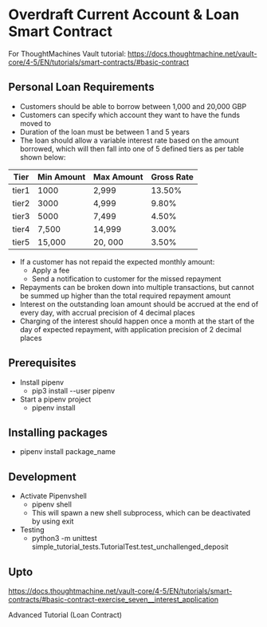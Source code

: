 # Overdraft Current Account & Loan Smart Contract

For ThoughtMachines Vault tutorial: https://docs.thoughtmachine.net/vault-core/4-5/EN/tutorials/smart-contracts/#basic-contract

## Personal Loan Requirements
* Customers should be able to borrow between 1,000 and 20,000 GBP
* Customers can specify which account they want to have the funds moved to
* Duration of the loan must be between 1 and 5 years
* The loan should allow a variable interest rate based on the amount borrowed, which will then fall into one of 5 defined tiers as per table shown below:

| Tier      | Min Amount | Max Amount | Gross Rate
| ----------- | ----------- | ----------- | ----------- |
| tier1      | 1000       | 2,999 | 13.50%
| tier2      | 3000       | 4,999 | 9.80%
| tier3      | 5000       | 7,499 | 4.50%
| tier4      | 7,500       | 14,999 | 3.00%
| tier5      | 15,000       | 20, 000 | 3.50%

* If a customer has not repaid the expected monthly amount:
  * Apply a fee
  * Send a notification to customer for the missed repayment
* Repayments can be broken down into multiple transactions, but cannot be summed up higher than the total required repayment amount
* Interest on the outstanding loan amount should be accrued at the end of every day, with accrual precision of 4 decimal places
* Charging of the interest should happen once a month at the start of the day of expected repayment, with application precision of 2 decimal places

## Prerequisites
* Install pipenv
  * pip3 install --user pipenv
* Start a pipenv project
  * pipenv install

## Installing packages
* pipenv install package_name

## Development
* Activate Pipenvshell
  * pipenv shell
  * This will spawn a new shell subprocess, which can be deactivated by using exit
* Testing
  * python3 -m unittest simple_tutorial_tests.TutorialTest.test_unchallenged_deposit

## Upto
https://docs.thoughtmachine.net/vault-core/4-5/EN/tutorials/smart-contracts/#basic-contract-exercise_seven__interest_application

Advanced Tutorial (Loan Contract)
